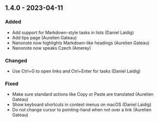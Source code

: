 ## 1.4.0 - 2023-04-11

### Added

- Add support for Markdown-style tasks in lists (Daniel Laidig)
- Add tips page (Aurelien Gateau)
- Nanonote now highlights Markdown-like headings (Aurelien Gateau)
- Nanonote now speaks Czech (Amerey)

### Changed

- Use Ctrl+G to open links and Ctrl+Enter for tasks (Daniel Laidig)

### Fixed

- Make sure standard actions like Copy or Paste are translated (Aurelien Gateau)
- Show keyboard shortcuts in context menus on macOS (Daniel Laidig)
- Do not change cursor to pointing-hand when not over a link (Aurelien Gateau)
